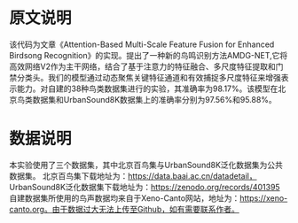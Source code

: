 # 原文说明

该代码为文章《Attention-Based Multi-Scale Feature Fusion for Enhanced Birdsong Recognition》的实现。提出了一种新的鸟鸣识别方法AMDG-NET,它将高效网络V2作为主干网络，结合了基于注意力的特征融合、多尺度特征提取和门禁分类头。我们的模型通过动态聚焦关键特征通道和有效捕捉多尺度特征来增强表示能力。对自建的38种鸟类数据集进行的实验，其准确率为98.17%。该模型在北京鸟类数据集和UrbanSound8K数据集上的准确率分别为97.56%和95.88%。

# 数据说明
本实验使用了三个数据集，其中北京百鸟集与UrbanSound8K泛化数据集为公共数据集。
北京百鸟集下载地址为：https://data.baai.ac.cn/datadetail，
UrbanSound8K泛化数据集下载地址为：https://zenodo.org/records/401395
自建数据集所使用的鸟声数据均来自于Xeno-Canto网站，地址为：https://xeno-canto.org。由于数据过大无法上传至Github，如有需要联系作者。

